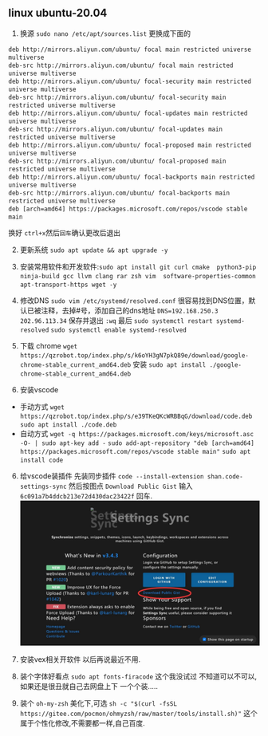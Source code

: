 ## linux ubuntu-20.04
1. 换源 `sudo nano /etc/apt/sources.list` 更换成下面的
```
deb http://mirrors.aliyun.com/ubuntu/ focal main restricted universe multiverse
deb-src http://mirrors.aliyun.com/ubuntu/ focal main restricted universe multiverse
deb http://mirrors.aliyun.com/ubuntu/ focal-security main restricted universe multiverse
deb-src http://mirrors.aliyun.com/ubuntu/ focal-security main restricted universe multiverse
deb http://mirrors.aliyun.com/ubuntu/ focal-updates main restricted universe multiverse
deb-src http://mirrors.aliyun.com/ubuntu/ focal-updates main restricted universe multiverse
deb http://mirrors.aliyun.com/ubuntu/ focal-proposed main restricted universe multiverse
deb-src http://mirrors.aliyun.com/ubuntu/ focal-proposed main restricted universe multiverse
deb http://mirrors.aliyun.com/ubuntu/ focal-backports main restricted universe multiverse
deb-src http://mirrors.aliyun.com/ubuntu/ focal-backports main restricted universe multiverse
deb [arch=amd64] https://packages.microsoft.com/repos/vscode stable main
```
   换好 `ctrl+x`然后`回车`确认更改后退出

2. 更新系统 `sudo apt update && apt upgrade -y`
3. 安装常用软件和开发软件:`sudo apt install git curl cmake  python3-pip ninja-build gcc llvm clang rar zsh vim  software-properties-common apt-transport-https wget -y`
4. 修改DNS `sudo vim /etc/systemd/resolved.conf`
   很容易找到DNS位置，默认已被注释，去掉#号，添加自己的dns地址  `DNS=192.168.250.3 202.96.113.34` 
   保存并退出 `:wq` 
   最后 `sudo systemctl restart systemd-resolved` `sudo systemctl enable systemd-resolved`
4. 下载 chrome `wget https://qzrobot.top/index.php/s/k6oYH3gN7pkQ89e/download/google-chrome-stable_current_amd64.deb`
   安装 `sudo apt install ./google-chrome-stable_current_amd64.deb`

5. 安装vscode 
- 手动方式 
   `wget https://qzrobot.top/index.php/s/e39TKeQKcWRBBqG/download/code.deb`
   `sudo apt install ./code.deb`
- 自动方式
   `wget -q https://packages.microsoft.com/keys/microsoft.asc -O- | sudo apt-key add -`
   `sudo add-apt-repository "deb [arch=amd64] https://packages.microsoft.com/repos/vscode stable main"`
   `sudo apt install code` 
6. 给vscode装插件
   先装同步插件 `code --install-extension shan.code-settings-sync`
   然后按图点 `Download Public Gist` 输入`6c091a7b4ddcb213e72d430dac23422f` 回车.
   ![avatar](../pic/sync_main.jpg)

7. 安装vex相关开软件
   以后再说最近不用.

8. 装个字体好看点
  `sudo apt fonts-firacode` 这个我没试过 不知道可以不可以,如果还是很丑就自己去网盘上下 一个个装.....

9. 装个 `oh-my-zsh` 美化下,可选 
  `sh -c "$(curl -fsSL https://gitee.com/pocmon/ohmyzsh/raw/master/tools/install.sh)"`
   这个属于个性化修改,不需要都一样,自己百度.

<!-- 2. Install SDL2 `sudo apt-get update && sudo apt-get install -y build-essential libsdl2-dev`
3. Install `vscode`
4. Install `prosv5` -->
